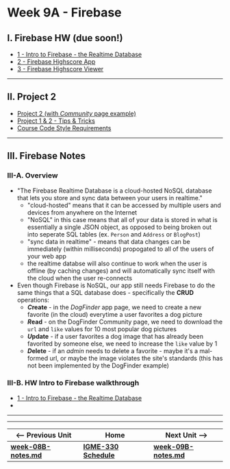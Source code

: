 # Week 9A - Firebase

## I. Firebase HW (due soon!)

- [1 - Intro to Firebase - the Realtime Database](https://github.com/tonethar/IGME-330-Master/blob/master/notes/firebase-1.md)
- [2 - Firebase Highscore App](https://github.com/tonethar/IGME-330-Master/blob/master/notes/firebase-2.md)
- [3 - Firebase Highscore Viewer](https://github.com/tonethar/IGME-330-Master/blob/master/notes/firebase-3.md)

<hr>

## II. Project 2

- [Project 2 (with *Community* page example)](../projects/project-2.md#examples)
- [Project 1 & 2 - Tips & Tricks](../projects/p1-tips.md)
- [Course Code Style Requirements](../projects/code-style.md)

<hr>

## III. Firebase Notes

### III-A. Overview

- "The Firebase Realtime Database is a cloud-hosted NoSQL database that lets you store and sync data between your users in realtime."
  - "cloud-hosted" means that it can be accessed by multiple users and devices from anywhere on the Internet
  - "NoSQL" in this case means that all of your data is stored in what is essentially a single JSON object, as opposed to being broken out into seperate SQL tables (ex.  `Person` and `Address` or `BlogPost`)
  - "sync data in realtime" - means that data changes can be immediately (within milliseconds) propogated to all of the users of your web app
  - the realtime databse will also continue to work when the user is offline (by caching changes) and will automatically sync itself with the cloud when the user re-connects
- Even though Firebase is NoSQL, our app still needs Firebase to do the same things that a SQL database does - specifically the **CRUD** operations:
  - ***C*reate** - in the *DogFinder* app page, we need to create a new favorite (in the cloud) everytime a user favorites a dog picture
  - ***R*ead** - on the DogFinder Community page, we need to download the `url` and `like` values for 10 most popular dog pictures
  - ***U*pdate** - if a user favorites a dog image that has already been favorited by someone else, we need to increase the `like` value by 1
  - ***D*elete** - if an *admin* needs to delete a favorite - maybe it's a mal-formed url, or maybe the image violates the site's standards (this has not been implemented by the DogFinder example)

### III-B. HW Intro to Firebase walkthrough

- [1 - Intro to Firebase - the Realtime Database](https://github.com/tonethar/IGME-330-Master/blob/master/notes/firebase-1.md)
- 




<hr><hr>


| <-- Previous Unit | Home | Next Unit -->
| --- | --- | --- 
| [**week-08B-notes.md**](week-08B-notes.md)     |  [**IGME-330 Schedule**](../schedule.md) | [**week-09B-notes.md**](week-09B-notes.md) 
